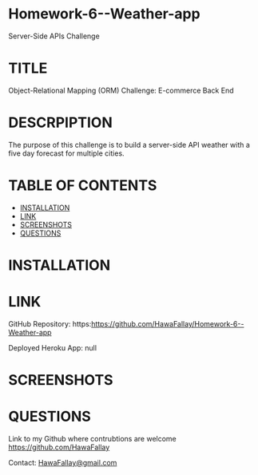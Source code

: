 # Homework-6--Weather-app
Server-Side APIs Challenge

# TITLE
Object-Relational Mapping (ORM) Challenge: E-commerce Back End

# DESCRPIPTION
The purpose of this challenge is to build a server-side API weather with a five day forecast for multiple cities.  

# TABLE OF CONTENTS

- [INSTALLATION](#installation)
- [LINK](#link)
- [SCREENSHOTS](#screenshots)
- [QUESTIONS](#questions)

# INSTALLATION

# LINK

GitHub Repository: https:https://github.com/HawaFallay/Homework-6--Weather-app

Deployed Heroku App: null

# SCREENSHOTS

# QUESTIONS
Link to my Github where contrubtions are welcome
https://github.com/HawaFallay

Contact:
HawaFallay@gmail.com
